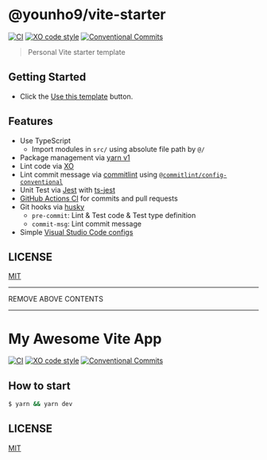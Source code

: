 # @younho9/vite-starter

[![CI](https://github.com/younho9/vite-starter/actions/workflows/main.yml/badge.svg)](https://github.com/younho9/vite-starter/actions/workflows/main.yml)
[![XO code style](https://img.shields.io/badge/code_style-XO-5ed9c7.svg)](https://github.com/xojs/xo)
[![Conventional Commits](https://img.shields.io/badge/Conventional%20Commits-1.0.0-yellow.svg)](https://conventionalcommits.org)

> Personal Vite starter template

## Getting Started

- Click the [Use this template](https://github.com/younho9/vite-starter/generate) button.

## Features

- Use TypeScript
  - Import modules in `src/` using absolute file path by `@/`
- Package management via [yarn v1](https://classic.yarnpkg.com/lang/en/)
- Lint code via [XO](https://github.com/xojs/xo#readme)
- Lint commit message via [commitlint](https://github.com/conventional-changelog/commitlint) using [`@commitlint/config-conventional`](https://github.com/conventional-changelog/commitlint/tree/master/%40commitlint/config-conventional#readme)
- Unit Test via [Jest](https://jestjs.io/) with [ts-jest](https://kulshekhar.github.io/ts-jest/)
- [GitHub Actions CI](https://github.com/younho9/vite-starter/blob/main/.github/workflows/main.yml) for commits and pull requests
- Git hooks via [husky](https://github.com/typicode/husky#readme)
  - `pre-commit`: Lint & Test code & Test type definition
  - `commit-msg`: Lint commit message
- Simple [Visual Studio Code configs](https://github.com/younho9/vite-starter/tree/main/.vscode)

## LICENSE

[MIT](LICENSE)

---

REMOVE ABOVE CONTENTS

---

# My Awesome Vite App

[![CI](https://github.com/younho9/my-awesome-vite-app/actions/workflows/main.yml/badge.svg)](https://github.com/younho9/my-awesome-vite-app/actions/workflows/main.yml)
[![XO code style](https://img.shields.io/badge/code_style-XO-5ed9c7.svg)](https://github.com/xojs/xo)
[![Conventional Commits](https://img.shields.io/badge/Conventional%20Commits-1.0.0-yellow.svg)](https://conventionalcommits.org)

## How to start

```sh
$ yarn && yarn dev
```

## LICENSE

[MIT](LICENSE)

